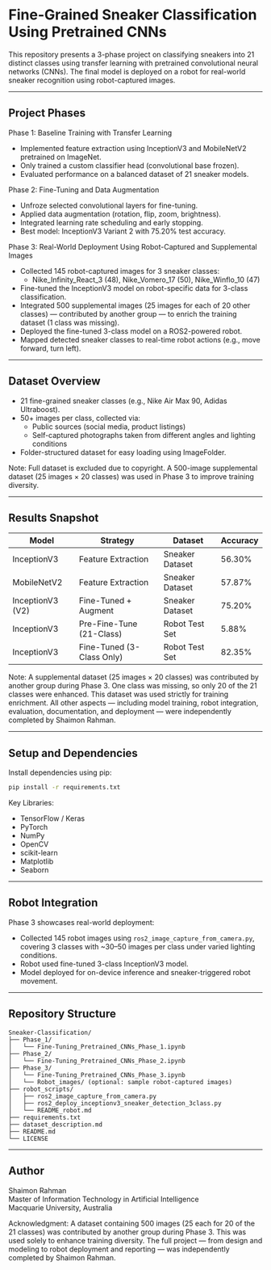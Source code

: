 Fine-Grained Sneaker Classification Using Pretrained CNNs
=========================================================

This repository presents a 3-phase project on classifying sneakers into 21 distinct classes using transfer learning with pretrained convolutional neural networks (CNNs). The final model is deployed on a robot for real-world sneaker recognition using robot-captured images.

---

Project Phases
--------------

Phase 1: Baseline Training with Transfer Learning
- Implemented feature extraction using InceptionV3 and MobileNetV2 pretrained on ImageNet.
- Only trained a custom classifier head (convolutional base frozen).
- Evaluated performance on a balanced dataset of 21 sneaker models.

Phase 2: Fine-Tuning and Data Augmentation
- Unfroze selected convolutional layers for fine-tuning.
- Applied data augmentation (rotation, flip, zoom, brightness).
- Integrated learning rate scheduling and early stopping.
- Best model: InceptionV3 Variant 2 with 75.20% test accuracy.

Phase 3: Real-World Deployment Using Robot-Captured and Supplemental Images
- Collected 145 robot-captured images for 3 sneaker classes:
  - Nike_Infinity_React_3 (48), Nike_Vomero_17 (50), Nike_Winflo_10 (47)
- Fine-tuned the InceptionV3 model on robot-specific data for 3-class classification.
- Integrated 500 supplemental images (25 images for each of 20 other classes) — contributed by another group — to enrich the training dataset (1 class was missing).
- Deployed the fine-tuned 3-class model on a ROS2-powered robot.
- Mapped detected sneaker classes to real-time robot actions (e.g., move forward, turn left).

---

Dataset Overview
----------------

- 21 fine-grained sneaker classes (e.g., Nike Air Max 90, Adidas Ultraboost).
- 50+ images per class, collected via:
  - Public sources (social media, product listings)
  - Self-captured photographs taken from different angles and lighting conditions
- Folder-structured dataset for easy loading using ImageFolder.

Note: Full dataset is excluded due to copyright. A 500-image supplemental dataset (25 images × 20 classes) was used in Phase 3 to improve training diversity.

---

Results Snapshot
----------------

| Model              | Strategy                  | Dataset            | Accuracy   |
|--------------------|---------------------------|--------------------|------------|
| InceptionV3        | Feature Extraction        | Sneaker Dataset    | 56.30%     |
| MobileNetV2        | Feature Extraction        | Sneaker Dataset    | 57.87%     |
| InceptionV3 (V2)   | Fine-Tuned + Augment      | Sneaker Dataset    | 75.20%     |
| InceptionV3        | Pre-Fine-Tune (21-Class)  | Robot Test Set     | 5.88%      |
| InceptionV3        | Fine-Tuned (3-Class Only) | Robot Test Set     | 82.35%     |

Note: A supplemental dataset (25 images × 20 classes) was contributed by another group during Phase 3. One class was missing, so only 20 of the 21 classes were enhanced. This dataset was used strictly for training enrichment. All other aspects — including model training, robot integration, evaluation, documentation, and deployment — were independently completed by Shaimon Rahman.

---

Setup and Dependencies
----------------------

Install dependencies using pip:

```bash
pip install -r requirements.txt
```

Key Libraries:
- TensorFlow / Keras
- PyTorch
- NumPy
- OpenCV
- scikit-learn
- Matplotlib
- Seaborn

---

Robot Integration
-----------------

Phase 3 showcases real-world deployment:
- Collected 145 robot images using `ros2_image_capture_from_camera.py`, covering 3 classes with ~30–50 images per class under varied lighting conditions.
- Robot used fine-tuned 3-class InceptionV3 model.
- Model deployed for on-device inference and sneaker-triggered robot movement.

---

Repository Structure
--------------------

```
Sneaker-Classification/
├── Phase_1/
│   └── Fine-Tuning_Pretrained_CNNs_Phase_1.ipynb
├── Phase_2/
│   └── Fine-Tuning_Pretrained_CNNs_Phase_2.ipynb
├── Phase_3/
│   └── Fine-Tuning_Pretrained_CNNs_Phase_3.ipynb
│   └── Robot_images/ (optional: sample robot-captured images)
├── robot_scripts/
│   ├── ros2_image_capture_from_camera.py
│   ├── ros2_deploy_inceptionv3_sneaker_detection_3class.py
│   └── README_robot.md
├── requirements.txt
├── dataset_description.md
├── README.md
└── LICENSE
```

---

Author
------

Shaimon Rahman  
Master of Information Technology in Artificial Intelligence  
Macquarie University, Australia

Acknowledgment: A dataset containing 500 images (25 each for 20 of the 21 classes) was contributed by another group during Phase 3. This was used solely to enhance training diversity. The full project — from design and modeling to robot deployment and reporting — was independently completed by Shaimon Rahman.